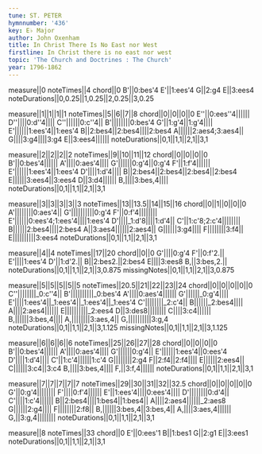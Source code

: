 ```yaml
---
tune: ST. PETER
hymnnumber: '436'
key: E♭ Major
author: John Oxenham
title: In Christ There Is No East nor West
firstline: In Christ there is no east nor west
topic: 'The Church and Doctrines : The Church'
year: 1796-1862
---
```

measure||0
noteTimes||4
chord||0
B'||0:bes'4
E'||1:ees'4
G||2:g4
E||3:ees4
noteDurations||0,0.25||1,0.25||2,0.25||3,0.25

measure||1||1||1||1
noteTimes||5||6||7||8
chord||0||0||0||0
E''||0:ees''4||||||
D''||||0:d''4||||
C''||||||0:c''4||
B'||||||||0:bes'4
G'||1:g'4||1:g'4||||
E'||||||1:ees'4||1:ees'4
B||2:bes4||2:bes4||||2:bes4
A||||||2:aes4;3:aes4||
G||||3:g4||||3:g4
E||3:ees4||||||
noteDurations||0,1||1,1||2,1||3,1

measure||2||2||2||2
noteTimes||9||10||11||12
chord||0||0||0||0
B'||0:bes'4||||||
A'||||0:aes'4||||
G'||||||0:g'4||0:g'4
F'||1:f'4||||||
E'||||||1:ees'4||1:ees'4
D'||||1:d'4||||
B||2:bes4||2:bes4||2:bes4||2:bes4
E||||||3:ees4||3:ees4
D||3:d4||||||
B,||||3:bes,4||||
noteDurations||0,1||1,1||2,1||3,1

measure||3||3||3||3||3
noteTimes||13||13.5||14||15||16
chord||0||1||0||0||0
A'||||||||0:aes'4||
G'||||||||||0:g'4
F'||0:f'4||||||||
E'||||||0:ees'4;1:ees'4||||1:ees'4
D'||||_1:d'8||||1:d'4||
C'||1:c'8;2:c'4||||||||
B||||||2:bes4||||2:bes4
A||3:aes4||||||2:aes4||
G||||||3:g4||||
F||||||||3:f4||
E||||||||||3:ees4
noteDurations||0,1||1,1||2,1||3,1

measure||4||4
noteTimes||17||20
chord||0||0
G'||||0:g'4
F'||0:f'2.||
E'||||1:ees'4
D'||1:d'2.||
B||2:bes2.||2:bes4
E||||3:ees8
B,||3:bes,2.||
noteDurations||0,1||1,1||2,1||3,0.875
missingNotes||0,1||1,1||2,1||3,0.875

measure||5||5||5||5||5
noteTimes||20.5||21||22||23||24
chord||0||0||0||0||0
C''||||||||_0:c''4||
B'||||||||||_0:bes'4
A'||||0:aes'4||||||
G'||||||_0:g'4||||
E'||||1:ees'4||_1:ees'4||_1:ees'4||_1:ees'4
C'||||||||_2:c'4||
B||||||_2:bes4||||
A||||2:aes4||||||
E||||||||||_2:ees4
D||3:des8||||||||
C||||3:c4||||||
B,||||||3:bes,4||||
A,||||||||3:aes,4||
G,||||||||||3:g,4
noteDurations||0,1||1,1||2,1||3,1.125
missingNotes||0,1||1,1||2,1||3,1.125

measure||6||6||6||6
noteTimes||25||26||27||28
chord||0||0||0||0
B'||0:bes'4||||||
A'||||0:aes'4||||
G'||||||0:g'4||
E'||||||1:ees'4||0:ees'4
D'||||1:d'4||||
C'||1:c'4||||||1:c'4
G||||||||2:g4
F||2:f4||2:f4||||
E||||||2:ees4||
C||||||3:c4||3:c4
B,||||3:bes,4||||
F,||3:f,4||||||
noteDurations||0,1||1,1||2,1||3,1

measure||7||7||7||7||7
noteTimes||29||30||31||32||32.5
chord||0||0||0||0||0
G'||0:g'4||||||||
F'||||0:f'4||||||
E'||1:ees'4||||0:ees'4||||
D'||||||||0:d'4||
C'||||1:c'4||||||
B||2:bes4||||1:bes4||1:bes4||
A||||2:aes4||||||_2:aes8
G||||||2:g4||||
F||||||||2:f8||
B,||||||3:bes,4||3:bes,4||
A,||||3:aes,4||||||
G,||3:g,4||||||||
noteDurations||0,1||1,1||2,1||3,1

measure||8
noteTimes||33
chord||0
E'||0:ees'1
B||1:bes1
G||2:g1
E||3:ees1
noteDurations||0,1||1,1||2,1||3,1


